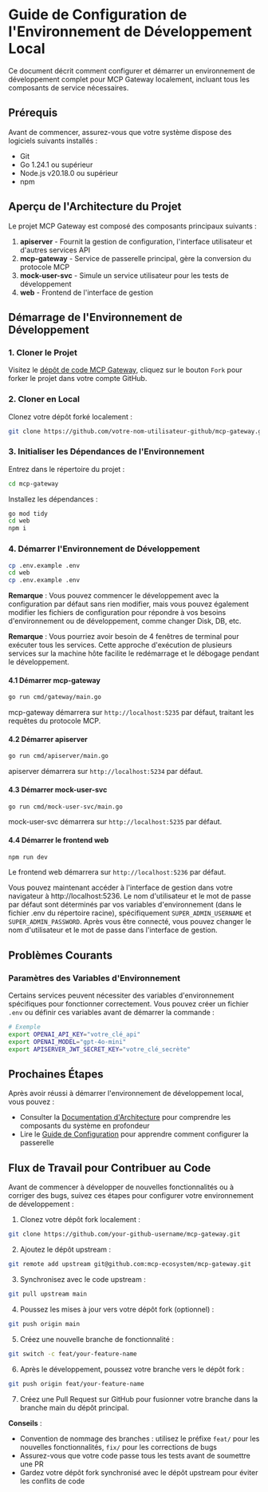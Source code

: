 # Guide de Configuration de l'Environnement de Développement Local

Ce document décrit comment configurer et démarrer un environnement de développement complet pour MCP Gateway localement, incluant tous les composants de service nécessaires.

## Prérequis

Avant de commencer, assurez-vous que votre système dispose des logiciels suivants installés :

- Git
- Go 1.24.1 ou supérieur
- Node.js v20.18.0 ou supérieur
- npm

## Aperçu de l'Architecture du Projet

Le projet MCP Gateway est composé des composants principaux suivants :

1. **apiserver** - Fournit la gestion de configuration, l'interface utilisateur et d'autres services API
2. **mcp-gateway** - Service de passerelle principal, gère la conversion du protocole MCP
3. **mock-user-svc** - Simule un service utilisateur pour les tests de développement
4. **web** - Frontend de l'interface de gestion

## Démarrage de l'Environnement de Développement

### 1. Cloner le Projet

Visitez le [dépôt de code MCP Gateway](https://github.com/mcp-ecosystem/mcp-gateway), cliquez sur le bouton `Fork` pour forker le projet dans votre compte GitHub.

### 2. Cloner en Local

Clonez votre dépôt forké localement :

```bash
git clone https://github.com/votre-nom-utilisateur-github/mcp-gateway.git
```

### 3. Initialiser les Dépendances de l'Environnement

Entrez dans le répertoire du projet :
```bash
cd mcp-gateway
```

Installez les dépendances :

```bash
go mod tidy
cd web
npm i
```

### 4. Démarrer l'Environnement de Développement

```bash
cp .env.example .env
cd web
cp .env.example .env
```

**Remarque** : Vous pouvez commencer le développement avec la configuration par défaut sans rien modifier, mais vous pouvez également modifier les fichiers de configuration pour répondre à vos besoins d'environnement ou de développement, comme changer Disk, DB, etc.

**Remarque** : Vous pourriez avoir besoin de 4 fenêtres de terminal pour exécuter tous les services. Cette approche d'exécution de plusieurs services sur la machine hôte facilite le redémarrage et le débogage pendant le développement.

#### 4.1 Démarrer mcp-gateway

```bash
go run cmd/gateway/main.go
```

mcp-gateway démarrera sur `http://localhost:5235` par défaut, traitant les requêtes du protocole MCP.

#### 4.2 Démarrer apiserver 

```bash
go run cmd/apiserver/main.go
```

apiserver démarrera sur `http://localhost:5234` par défaut.

#### 4.3 Démarrer mock-user-svc

```bash
go run cmd/mock-user-svc/main.go
```

mock-user-svc démarrera sur `http://localhost:5235` par défaut.

#### 4.4 Démarrer le frontend web

```bash
npm run dev
```

Le frontend web démarrera sur `http://localhost:5236` par défaut.

Vous pouvez maintenant accéder à l'interface de gestion dans votre navigateur à http://localhost:5236. Le nom d'utilisateur et le mot de passe par défaut sont déterminés par vos variables d'environnement (dans le fichier .env du répertoire racine), spécifiquement `SUPER_ADMIN_USERNAME` et `SUPER_ADMIN_PASSWORD`. Après vous être connecté, vous pouvez changer le nom d'utilisateur et le mot de passe dans l'interface de gestion.

## Problèmes Courants

### Paramètres des Variables d'Environnement

Certains services peuvent nécessiter des variables d'environnement spécifiques pour fonctionner correctement. Vous pouvez créer un fichier `.env` ou définir ces variables avant de démarrer la commande :

```bash
# Exemple
export OPENAI_API_KEY="votre_clé_api"
export OPENAI_MODEL="gpt-4o-mini"
export APISERVER_JWT_SECRET_KEY="votre_clé_secrète"
```

## Prochaines Étapes

Après avoir réussi à démarrer l'environnement de développement local, vous pouvez :

- Consulter la [Documentation d'Architecture](./architecture) pour comprendre les composants du système en profondeur
- Lire le [Guide de Configuration](../configuration/gateways) pour apprendre comment configurer la passerelle 

## Flux de Travail pour Contribuer au Code

Avant de commencer à développer de nouvelles fonctionnalités ou à corriger des bugs, suivez ces étapes pour configurer votre environnement de développement :

1. Clonez votre dépôt fork localement :
```bash
git clone https://github.com/your-github-username/mcp-gateway.git
```

2. Ajoutez le dépôt upstream :
```bash
git remote add upstream git@github.com:mcp-ecosystem/mcp-gateway.git
```

3. Synchronisez avec le code upstream :
```bash
git pull upstream main
```

4. Poussez les mises à jour vers votre dépôt fork (optionnel) :
```bash
git push origin main
```

5. Créez une nouvelle branche de fonctionnalité :
```bash
git switch -c feat/your-feature-name
```

6. Après le développement, poussez votre branche vers le dépôt fork :
```bash
git push origin feat/your-feature-name
```

7. Créez une Pull Request sur GitHub pour fusionner votre branche dans la branche main du dépôt principal.

**Conseils** :
- Convention de nommage des branches : utilisez le préfixe `feat/` pour les nouvelles fonctionnalités, `fix/` pour les corrections de bugs
- Assurez-vous que votre code passe tous les tests avant de soumettre une PR
- Gardez votre dépôt fork synchronisé avec le dépôt upstream pour éviter les conflits de code 